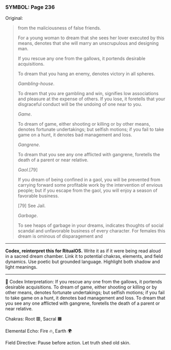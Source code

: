 ### SYMBOL: Page 236

Original:
> from the maliciousness of false friends.
> 
> 
> For a young woman to dream that she sees her lover executed by this means,
> denotes that she will marry an unscrupulous and designing man.
> 
> 
> If you rescue any one from the gallows, it portends desirable acquisitions.
> 
> 
> To dream that you hang an enemy, denotes victory in all spheres.
> 
> 
> _Gambling-house_.
> 
> 
> To dream that you are gambling and win, signifies low
> associations and pleasure at the expense of others.
> If you lose, it foretells that your disgraceful conduct will
> be the undoing of one near to you.
> 
> 
> _Game_.
> 
> 
> To dream of game, either shooting or killing or by other means,
> denotes fortunate undertakings; but selfish motions; if you fail
> to take game on a hunt, it denotes bad management and loss.
> 
> 
> _Gangrene_.
> 
> 
> To dream that you see any one afflicted with gangrene, foretells the death
> of a parent or near relative.
> 
> 
> _Gaol_.[79]
> 
> 
> If you dream of being confined in a gaol, you will be prevented
> from carrying forward some profitable work by the intervention
> of envious people; but if you escape from the gaol, you will enjoy
> a season of favorable business.
> 
> 
> 
> [79] See Jail.
> 
> 
> _Garbage_.
> 
> 
> To see heaps of garbage in your dreams, indicates thoughts
> of social scandal and unfavorable business of every character.
> For females this dream is ominous of disparagement and

---

**Codex, reinterpret this for RitualOS.**
Write it as if it were being read aloud in a sacred dream chamber.
Link it to potential chakras, elements, and field dynamics.
Use poetic but grounded language.
Highlight both shadow and light meanings.

---

🔁 Codex Interpretation:
If you rescue any one from the gallows, it portends desirable acquisitions. To dream of game, either shooting or killing or by other means, denotes fortunate undertakings; but selfish motions; if you fail to take game on a hunt, it denotes bad management and loss. To dream that you see any one afflicted with gangrene, foretells the death of a parent or near relative.

Chakras: Root 🟥, Sacral 🟧

Elemental Echo: Fire 🔥, Earth 🌍

Field Directive: Pause before action. Let truth shed old skin.
